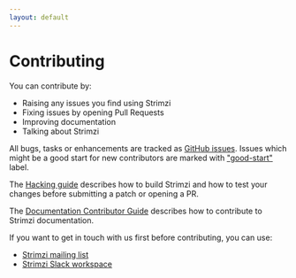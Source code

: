 ```yaml
---
layout: default
---
```


# Contributing

You can contribute by:

* Raising any issues you find using Strimzi
* Fixing issues by opening Pull Requests
* Improving documentation
* Talking about Strimzi

All bugs, tasks or enhancements are tracked as [GitHub issues](https://github.com/strimzi/strimzi-kafka-operator/issues). Issues which 
might be a good start for new contributors are marked with ["good-start"](https://github.com/strimzi/strimzi-kafka-operator/labels/good-start)
label.

The [Hacking guide](https://github.com/strimzi/strimzi-kafka-operator/blob/master/HACKING.md) describes how to build Strimzi and how to 
test your changes before submitting a patch or opening a PR.

The [Documentation Contributor Guide](http://strimzi.io/contributing/guide/) describes how to contribute to Strimzi documentation.

If you want to get in touch with us first before contributing, you can use:

* [Strimzi mailing list](https://www.redhat.com/mailman/listinfo/strimzi)
* [Strimzi Slack workspace](https://join.slack.com/t/strimzi/shared_invite/enQtMzU2Mjk3NTgxMzE5LTYyMTUwMGNlMDQwMzBhOGI4YmY4MjhiMDgyNjA5OTk2MTFiYjc4M2Q3NGU1YTFjOWRiMzM2NGMwNDUwMjBlNDY)

